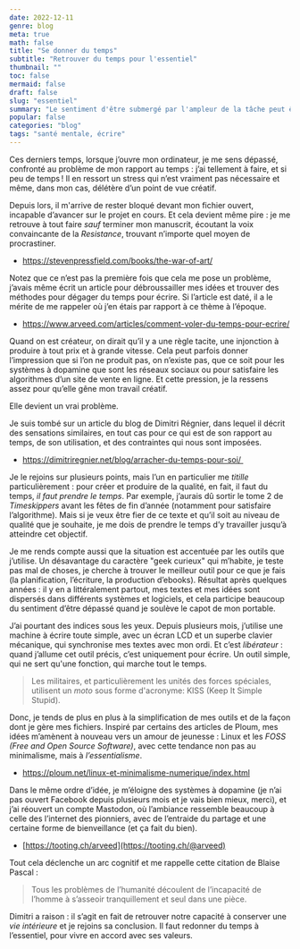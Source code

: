 ```yaml
---
date: 2022-12-11
genre: blog
meta: true
math: false
title: "Se donner du temps"
subtitle: "Retrouver du temps pour l'essentiel"
thumbnail: ""
toc: false
mermaid: false
draft: false
slug: "essentiel"
summary: "Le sentiment d'être submergé par l'ampleur de la tâche peut être jugulé en se recentrant sur l'essentiel."
popular: false
categories: "blog"
tags: "santé mentale, écrire"
--- 
```


Ces derniers temps, lorsque j’ouvre mon ordinateur, je me sens dépassé, confronté au problème de mon rapport au temps : j’ai tellement à faire, et si peu de temps ! Il en ressort un stress qui n’est vraiment pas nécessaire et même, dans mon cas, délétère d’un point de vue créatif.  

Depuis lors, il m'arrive de rester bloqué devant mon fichier ouvert, incapable d’avancer sur le projet en cours. Et cela devient même pire : je me retrouve à tout faire *sauf* terminer mon manuscrit, écoutant la voix convaincante de la *Resistance*, trouvant n’importe quel moyen de procrastiner.

- https://stevenpressfield.com/books/the-war-of-art/

  

Notez que ce n’est pas la première fois que cela me pose un problème, j’avais même écrit un article pour débroussailler mes idées et trouver des méthodes pour dégager du temps pour écrire. Si l’article est daté, il a le mérite de me rappeler où j’en étais par rapport à ce thème à l’époque.

- https://www.arveed.com/articles/comment-voler-du-temps-pour-ecrire/

  

Quand on est créateur, on dirait qu’il y a une règle tacite, une injonction à produire à tout prix et à grande vitesse. Cela peut parfois donner l’impression que si l’on ne produit pas, on n’existe pas, que ce soit pour les systèmes à dopamine que sont les réseaux sociaux ou pour satisfaire les algorithmes d’un site de vente en ligne. Et cette pression, je la ressens assez pour qu’elle gêne mon travail créatif. 

Elle devient un vrai problème.

  

Je suis tombé sur un article du blog de Dimitri Régnier, dans lequel il décrit des sensations similaires, en tout cas pour ce qui est de son rapport au temps, de son utilisation, et des contraintes qui nous sont imposées.

- https://dimitriregnier.net/blog/arracher-du-temps-pour-soi/ 

  

Je le rejoins sur plusieurs points, mais l’un en particulier me *titille* particulièrement : pour créer et produire de la qualité, en fait, il faut du temps, *il faut prendre le temps*. Par exemple, j’aurais dû sortir le tome 2 de *Timeskippers* avant les fêtes de fin d’année (notamment pour satisfaire l’algorithme). Mais si je veux être fier de ce texte et qu’il soit au niveau de qualité que je souhaite, je me dois de prendre le temps d’y travailler jusqu’à atteindre cet objectif.

  

Je me rends compte aussi que la situation est accentuée par les outils que j’utilise. Un désavantage du caractère "geek curieux" qui m’habite, je teste pas mal de choses, je cherche à trouver le meilleur outil pour ce que je fais (la planification, l’écriture, la production d’ebooks). Résultat après quelques années : il y en a littéralement partout, mes textes et mes idées sont dispersés dans différents systèmes et logiciels, et cela participe beaucoup du sentiment d’être dépassé quand je soulève le capot de mon portable.

  

J’ai pourtant des indices sous les yeux. Depuis plusieurs mois, j’utilise une machine à écrire toute simple, avec un écran LCD et un superbe clavier mécanique, qui synchronise mes textes avec mon ordi. Et c’est *libérateur* : quand j’allume cet outil précis, c’est uniquement pour écrire. Un outil simple, qui ne sert qu'une fonction, qui marche tout le temps.

> Les militaires, et particulièrement les unités des forces spéciales, utilisent un *moto* sous forme d'acronyme: KISS (Keep It Simple Stupid).

  

Donc, je tends de plus en plus à la simplification de mes outils et de la façon dont je gère mes fichiers. Inspiré par certains des articles de Ploum, mes idées m’amènent à nouveau vers un amour de jeunesse : Linux et les *FOSS (Free and Open Source Software)*, avec cette tendance non pas au minimalisme, mais à *l’essentialisme*. 

- https://ploum.net/linux-et-minimalisme-numerique/index.html


Dans le même ordre d’idée, je m’éloigne des systèmes à dopamine (je n’ai pas ouvert Facebook depuis plusieurs mois et je vais bien mieux, merci), et j’ai réouvert un compte Mastodon, où l’ambiance ressemble beaucoup à celle des l’internet des pionniers, avec de l’entraide du partage et une certaine forme de bienveillance (et ça fait du bien).

- [https://tooting.ch/arveed](https://tooting.ch/@arveed)

  

Tout cela déclenche un arc cognitif et me rappelle cette citation de Blaise Pascal :

>Tous les problèmes de l’humanité découlent de l’incapacité de l’homme à s’asseoir tranquillement et seul dans une pièce.

  

Dimitri a raison : il s’agit en fait de retrouver notre capacité à conserver une *vie intérieure* et je rejoins sa conclusion. Il faut redonner du temps à l’essentiel, pour vivre en accord avec ses valeurs.